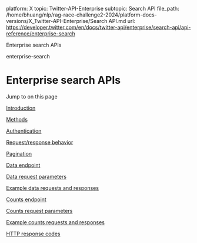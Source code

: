 platform: X
topic: Twitter-API-Enterprise
subtopic: Search API
file_path: /home/bhuang/nlp/rag-race-challenge2-2024/platform-docs-versions/X_Twitter-API-Enterprise/Search API.md
url: https://developer.twitter.com/en/docs/twitter-api/enterprise/search-api/api-reference/enterprise-search

Enterprise search APIs

enterprise-search

# Enterprise search APIs

Jump to on this page

[Introduction](#Introduction)

[Methods](#Methods)

[Authentication](#Authentication)

[Request/response behavior](#RequestResponseBehavior)

[Pagination](#Pagination)

[Data endpoint](#DataEndpoint)

[Data request parameters](#DataParameters)

[Example data requests and responses](#DataRequestExamples)

[Counts endpoint](#CountsEndpoint)

[Counts request parameters](#CountsParameters)

[Example counts requests and responses](#CountsRequestExamples)

[HTTP response codes](#HTTPCodes)